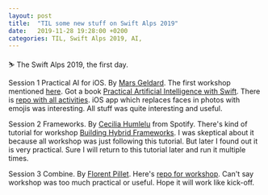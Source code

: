 ```yaml
---
layout: post
title:  "TIL some new stuff on Swift Alps 2019"
date:   2019-11-28 19:28:00 +0200
categories: TIL, Swift Alps 2019, AI, 
---
```

⛷ The Swift Alps 2019, the first day.

Session 1 Practical AI for iOS. By [Mars Geldard](https://twitter.com/TheMartianLife). The first workshop mentioned [here](https://aiwithswift.com/events/swiftalps19). Got a book [Practical Artificial Intelligence with Swift](http://shop.oreilly.com/product/0636920214946.do). There is [repo with all activities](https://github.com/AIwithSwift/SwiftAlps19_PracticalAI/tree/master/Activities). iOS app which replaces faces in photos with emojis was interesting. All stuff was quite interesting and useful.

Session 2 Frameworks. By [Cecilia Humlelu](https://twitter.com/humlelu) from Spotify. There's kind of tutorial for workshop [Building Hybrid Frameworks](assets/images/Libraries%20-%20SwiftAlps%20Workshop.pdf). I was skeptical about it because all workshop was just following this tutorial. But later I found out it is very practical. Sure I will return to this tutorial later and run it multiple times.

Session 3 Combine. By [Florent Pillet](https://twitter.com/fpillet). Here's [repo for workshop](https://github.com/fpillet/SwiftAlps2019). Can't say workshop was too much practical or useful. Hope it will work like kick-off.
